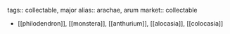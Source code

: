 tags:: collectable, major
alias:: arachae, arum
market:: collectable

- [[philodendron]], [[monstera]], [[anthurium]], [[alocasia]], [[colocasia]]